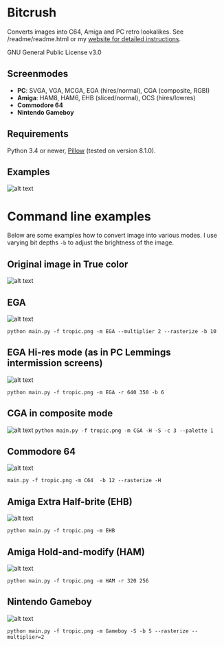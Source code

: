 # Bitcrush
Converts images into C64, Amiga and PC retro lookalikes. See /readme/readme.html or my [website for detailed instructions](http://www.mv.helsinki.fi/home/asahala/bitcrush/).

GNU General Public License v3.0

## Screenmodes
* **PC**: SVGA, VGA, MCGA, EGA (hires/normal), CGA (composite, RGBI)
* **Amiga**: HAM8, HAM6, EHB (sliced/normal), OCS (hires/lowres)
* **Commodore 64** 
* **Nintendo Gameboy**

## Requirements
Python 3.4 or newer, [Pillow](https://pypi.org/project/Pillow/) (tested on version 8.1.0).

## Examples
![alt text](http://www.mv.helsinki.fi/home/asahala/bitcrush/ex_raster_large.png)

# Command line examples

Below are some examples how to convert image into various modes. I use varying bit depths `-b`
to adjust the brightness of the image.

## Original image in True color
![alt text](http://www.mv.helsinki.fi/home/asahala/bitcrush/tropic.png)

## EGA
![alt text](http://www.mv.helsinki.fi/home/asahala/bitcrush/tropic-ega.png)

`python main.py -f tropic.png -m EGA --multiplier 2 --rasterize -b 10`

## EGA Hi-res mode (as in PC Lemmings intermission screens)
![alt text](http://www.mv.helsinki.fi/home/asahala/bitcrush/tropic-egahi.png)

`python main.py -f tropic.png -m EGA -r 640 350 -b 6`

## CGA in composite mode

![alt text](http://www.mv.helsinki.fi/home/asahala/bitcrush/tropic-cga.png)
`python main.py -f tropic.png -m CGA -H -S -c 3 --palette 1`

## Commodore 64

![alt text](http://www.mv.helsinki.fi/home/asahala/bitcrush/tropic-c64.png)

`main.py -f tropic.png -m C64  -b 12 --rasterize -H`

## Amiga Extra Half-brite (EHB)

![alt text](http://www.mv.helsinki.fi/home/asahala/bitcrush/tropic-ehb.png)

`python main.py -f tropic.png -m EHB`

## Amiga Hold-and-modify (HAM)

![alt text](http://www.mv.helsinki.fi/home/asahala/bitcrush/tropic-ham.png)

`python main.py -f tropic.png -m HAM -r 320 256`

## Nintendo Gameboy

![alt text](http://www.mv.helsinki.fi/home/asahala/bitcrush/tropic-gameboy.png)

`python main.py -f tropic.png -m Gameboy -S -b 5 --rasterize --multiplier=2`
